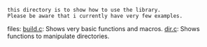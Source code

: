 ```
this directory is to show how to use the library.
Please be aware that i currently have very few examples.
```

files:
  [build.c](./build.c): Shows very basic functions and macros.
  [dir.c](dir.c): Shows functions to manipulate directories.
